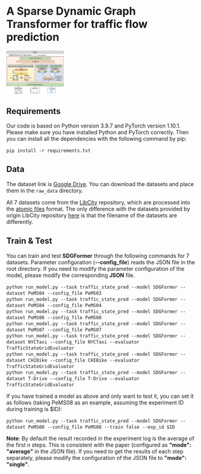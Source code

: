 #  A Sparse Dynamic Graph Transformer for traffic flow prediction

<img src="./framework.png" width="30%">

## Requirements

Our code is based on Python version 3.9.7 and PyTorch version 1.10.1. Please make sure you have installed Python and PyTorch correctly. Then you can install all the dependencies with the following command by pip:

```shell
pip install -r requirements.txt
```

## Data

The dataset link is [Google Drive](https://drive.google.com/drive/folders/176Uogr_kty02NQcM9gB2ZT_ngulEhb0H?usp=share_link). You can download the datasets and place them in the `raw_data` directory.

All 7 datasets come from the [LibCity](https://github.com/LibCity/Bigscity-LibCity) repository, which are processed into the [atomic files](https://bigscity-libcity-docs.readthedocs.io/en/latest/user_guide/data/atomic_files.html) format. The only difference with the datasets provided by origin LibCity repository [here](https://drive.google.com/drive/folders/1g5v2Gq1tkOq8XO0HDCZ9nOTtRpB6-gPe?usp=sharing) is that the filename of the datasets are differently.



## Train & Test

You can train and test **SDGFormer** through the following commands for 7 datasets. Parameter configuration (**--config_file**) reads the JSON file in the root directory. If you need to modify the parameter configuration of the model, please modify the corresponding **JSON** file.

```shell
python run_model.py --task traffic_state_pred --model SDGFormer --dataset PeMS04 --config_file PeMS03
python run_model.py --task traffic_state_pred --model SDGFormer --dataset PeMS04 --config_file PeMS04
python run_model.py --task traffic_state_pred --model SDGFormer --dataset PeMS08 --config_file PeMS08
python run_model.py --task traffic_state_pred --model SDGFormer --dataset PeMS07 --config_file PeMS07
python run_model.py --task traffic_state_pred --model SDGFormer --dataset NYCTaxi --config_file NYCTaxi --evaluator TrafficStateGridEvaluator
python run_model.py --task traffic_state_pred --model SDGFormer --dataset CHIBike --config_file CHIBike --evaluator TrafficStateGridEvaluator
python run_model.py --task traffic_state_pred --model SDGFormer --dataset T-Drive --config_file T-Drive --evaluator TrafficStateGridEvaluator
```

If you have trained a model as above and only want to test it, you can set it as follows (taking PeMS08 as an example, assuming the experiment ID during training is $ID):

```shell
python run_model.py --task traffic_state_pred --model SDGFormer --dataset PeMS08 --config_file PeMS08 --train false --exp_id $ID
```

**Note**: By default the result recorded in the experiment log is the average of the first n steps. This is consistent with the paper (configured as **"mode": "average"** in the JSON file). If you need to get the results of each step separately, please modify the configuration of the JSON file to **"mode": "single"**.






